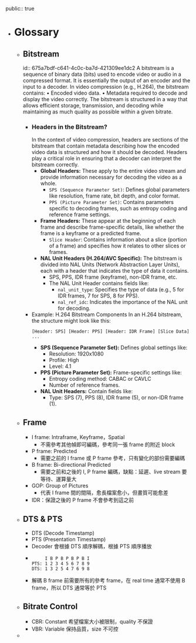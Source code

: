 public:: true

- # Glossary
	- ## Bitstream
	  id:: 675a7bdf-c641-4c0c-ba7d-421309ee1dc2
	  A bitstream is a sequence of binary data (bits) used to encode video or audio in a compressed format. It is essentially the output of an encoder and the input to a decoder. In video compression (e.g., H.264), the bitstream contains:
	  •	Encoded video data.
	  •	Metadata required to decode and display the video correctly.
	  The bitstream is structured in a way that allows efficient storage, transmission, and decoding while maintaining as much quality as possible within a given bitrate.
		- ### Headers in the Bitstream?
		  In the context of video compression, headers are sections of the bitstream that contain metadata describing how the encoded video data is structured and how it should be decoded. Headers play a critical role in ensuring that a decoder can interpret the bitstream correctly.
			- **Global Headers:**
			  These apply to the entire video stream and provide information necessary for decoding the video as a whole.
				- `SPS (Sequence Parameter Set)`: Defines global parameters like resolution, frame rate, bit depth, and color format.
				- `PPS (Picture Parameter Set)`: Contains parameters specific to decoding frames, such as entropy coding and reference frame settings.
			- **Frame Headers:**
			  These appear at the beginning of each frame and describe frame-specific details, like whether the frame is a keyframe or a predicted frame.
				- `Slice Header`: Contains information about a slice (portion of a frame) and specifies how it relates to other slices or frames.
			- **NAL Unit Headers (H.264/AVC Specific):**
			  The bitstream is divided into NAL Units (Network Abstraction Layer Units), each with a header that indicates the type of data it contains.
				- SPS, PPS, IDR frame (keyframe), non-IDR frame, etc.
				- The NAL Unit Header contains fields like:
					- `nal_unit_type`: Specifies the type of data (e.g., 5 for IDR frames, 7 for SPS, 8 for PPS).
					- `nal_ref_idc`: Indicates the importance of the NAL unit for decoding.
		- Example: H.264 Bitstream Components
		  In an H.264 bitstream, the structure might look like this:
		  ```shell
		  [Header: SPS] [Header: PPS] [Header: IDR Frame] [Slice Data] ...
		  ```
			- **SPS (Sequence Parameter Set):**
			  Defines global settings like:
				- Resolution: 1920x1080
				- Profile: High
				- Level: 4.1
			- **PPS (Picture Parameter Set):**
			  Frame-specific settings like:
				- Entropy coding method: CABAC or CAVLC
				- Number of reference frames.
			- **NAL Unit Headers:**
			  Contain fields like:
				- Type: SPS (7), PPS (8), IDR frame (5), or non-IDR frame (1).
	- ## Frame
		- I frame: Intraframe, Keyframe，Spatial
			- 不需參考其他幀即可編碼，參考同一張 frame 的附近 block
		- P frame: Predicted
			- 需要之前的 I frame 或 P frame 參考，只有變化的部份需要編碼
		- B frame: Bi-directional Predicted
			- 需要之前和之後的 I, P frame 編碼，缺點：延遲、live stream 要等待、運算量大
		- GOP: Group of Pictures
			- 代表 I frame 間的間隔，愈長檔案愈小，但畫質可能愈差
		- IDR：保證之後的 P frame 不會參考到這之前
	- ## DTS & PTS
		- DTS (Decode Timestamp)
		- PTS (Presentation Timestamp)
		- Decoder 會根據 DTS 順序解碼，根據 PTS 順序播放
		- ```
		       I B P B P B P B I
		  PTS: 1 2 3 4 5 6 7 8 9
		  DTS: 1 3 2 5 4 7 6 9 8
		  ```
		- 解碼 B frame 前需要所有的參考 frame，在 real time 通常不使用 B frame，所以 DTS 通常等於 PTS
	- ## Bitrate Control
		- CBR: Constant 希望檔案大小被限制，quality 不保證
		- VBR: Variable 保持品質，size 不可控
	-